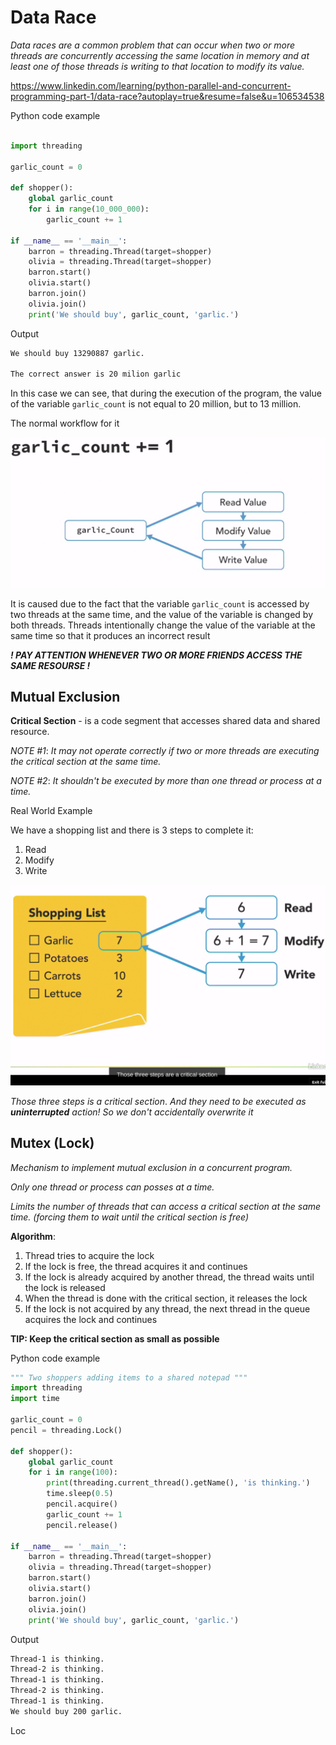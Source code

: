 # Data Race

_Data races are a common problem that can occur when two or more threads are concurrently accessing the same location in memory and at least one of those threads is writing to that location to modify its value._

https://www.linkedin.com/learning/python-parallel-and-concurrent-programming-part-1/data-race?autoplay=true&resume=false&u=106534538

Python code example

```python

import threading

garlic_count = 0

def shopper():
    global garlic_count
    for i in range(10_000_000):
        garlic_count += 1

if __name__ == '__main__':
    barron = threading.Thread(target=shopper)
    olivia = threading.Thread(target=shopper)
    barron.start()
    olivia.start()
    barron.join()
    olivia.join()
    print('We should buy', garlic_count, 'garlic.')
```

Output

```bash
We should buy 13290887 garlic.

The correct answer is 20 milion garlic
```

In this case we can see, that during the execution of the program, the value of the variable `garlic_count` is not equal to 20 million, but to 13 million.

The normal workflow for it 

![](Images/gil_images/img_5.png ".")

It is caused due to the fact that the variable `garlic_count` is accessed by two threads at the same time, and the value of the variable is changed by both threads.
Threads intentionally change the value of the variable at the same time so that it produces an incorrect result

___! PAY ATTENTION WHENEVER TWO OR MORE FRIENDS ACCESS THE SAME RESOURSE !___


## Mutual Exclusion

**Critical Section** - is a code segment that accesses shared data and shared resource.

_NOTE #1_:  _It may not operate correctly if two or more threads are executing the critical section at the same time._

_NOTE #2_: _It shouldn't be executed by more than one thread or process at a time._

Real World Example

We have a shopping list and there is 3 steps to complete it:
1. Read
2. Modify
3. Write

![](Images/gil_images/img_6.png ".")

_Those three steps is a critical section_. _And they need to be executed as __uninterrupted__ action! So we don't accidentally overwrite it_ 


## Mutex (Lock)

_Mechanism to implement mutual exclusion in a concurrent program._

_Only one thread or process can posses at a time._

_Limits the number of threads that can access a critical section at the same time. (forcing them to wait until the critical section is free)_ 

**Algorithm**:
1. Thread tries to acquire the lock
2. If the lock is free, the thread acquires it and continues
3. If the lock is already acquired by another thread, the thread waits until the lock is released
4. When the thread is done with the critical section, it releases the lock
5. If the lock is not acquired by any thread, the next thread in the queue acquires the lock and continues

**TIP: Keep the critical section as small as possible**

Python code example

```python
""" Two shoppers adding items to a shared notepad """
import threading
import time

garlic_count = 0
pencil = threading.Lock()

def shopper():
    global garlic_count
    for i in range(100):
        print(threading.current_thread().getName(), 'is thinking.')
        time.sleep(0.5)
        pencil.acquire()
        garlic_count += 1
        pencil.release()

if __name__ == '__main__':
    barron = threading.Thread(target=shopper)
    olivia = threading.Thread(target=shopper)
    barron.start()
    olivia.start()
    barron.join()
    olivia.join()
    print('We should buy', garlic_count, 'garlic.')
```

Output

```bash
Thread-1 is thinking.
Thread-2 is thinking.
Thread-1 is thinking.
Thread-2 is thinking.
Thread-1 is thinking.
We should buy 200 garlic.
```


Loc
